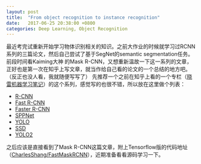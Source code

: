 ```yaml
---
layout: post
title:  "From object recognition to instance recognition"
date:   2017-06-25 20:38:00 +0800
categories: Deep Learning, Object Recognition
---
```


最近考完试重新开始学习物体识别相关的知识。之前大作业的时候就学习过RCNN系列的三篇论文，然后自己尝试了基于SegNet的semantic segmentation任务。前段时间看Kaiming大神 的Mask R-CNN，又想重新温故一下这一系列的文章，正好也是第一次在知乎上写文章，就当作给自己看的论文的一个总结的地方吧。（反正也没人看，我就随便写写了）
先推荐一个之前在知乎上看的一个专栏（[晓雷机器学习笔记](https://zhuanlan.zhihu.com/xiaoleimlnote)）的这个系列，感觉写的也很不错，所以放在这里做个列表：

* [R-CNN](https://zhuanlan.zhihu.com/p/23006190?refer=xiaoleimlnote)
* [Fast R-CNN](https://zhuanlan.zhihu.com/p/24780395?refer=xiaoleimlnote)
* [Faster R-CNN](https://zhuanlan.zhihu.com/p/24916624?refer=xiaoleimlnote)
* [SPPNet](https://zhuanlan.zhihu.com/p/24774302?refer=xiaoleimlnote)
* [YOLO](https://zhuanlan.zhihu.com/p/24916786?refer=xiaoleimlnote)
* [SSD](https://zhuanlan.zhihu.com/p/24954433?refer=xiaoleimlnote)
* [YOLO2](https://zhuanlan.zhihu.com/p/25167153?refer=xiaoleimlnote)

之后应该是直接看到了Mask R-CNN这篇文章，附上Tensorflow版的代码地址（[CharlesShang/FastMaskRCNN](https://github.com/CharlesShang/FastMaskRCNN)），近期准备看看源码学习一下。